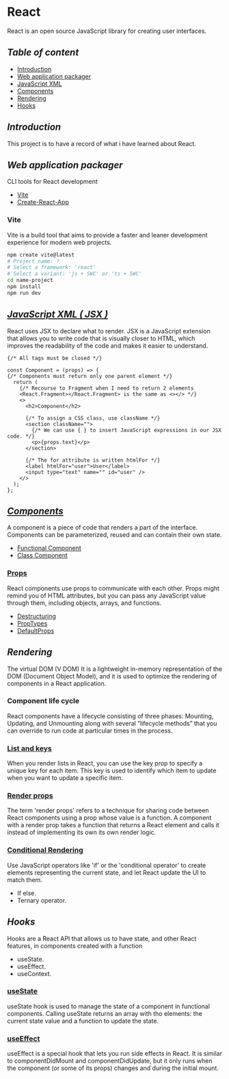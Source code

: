 # React

React is an open source JavaScript library for creating user interfaces.

## _Table of content_

- [Introduction](#introduction)
- [Web application packager](#web-application-packager)
- [JavaScript XML](#javascript-xml--jsx)
- [Components](#components)
- [Rendering](#rendering)
- [Hooks](#hooks)

## _Introduction_

This project is to have a record of what i have learned about React.

## _Web application packager_

CLI tools for React development

- [Vite](https://vitejs.dev/)
- [Create-React-App](https://create-react-app.dev/)

### Vite

Vite is a build tool that aims to provide a faster and leaner development experience for modern web projects.

```bash
npm create vite@latest
# Project name: ?
# Select a framework: 'react'
# Select a variant: 'js + SWC' or 'ts + SWC'
cd name-project
npm install
npm run dev
```

## _[JavaScript XML ( JSX )](https://react.dev/learn/writing-markup-with-jsx)_

React uses JSX to declare what to render. JSX is a JavaScript extension that allows you to write code that is visually closer to HTML, which improves the readability of the code and makes it easier to understand.

```JSX
{/* All tags must be closed */}

const Component = (props) => {
{/* Components must return only one parent element */}
  return (
    {/* Recourse to Fragment when I need to return 2 elements
    <React.Fragment></React.Fragment> is the same as <></> */}
    <>
      <h2>Component</h2>

      {/* To assign a CSS class, use className */}
      <section className="">
        {/* We can use { } to insert JavaScript expressions in our JSX code. */}
        <p>{props.text}</p>
      </section>

      {/* The for attribute is written htmlFor */}
      <label htmlFor="user">User</label>
      <input type="text" name="" id="user" />
    </>
  );
};
```

## _[Components](https://react.dev/reference/react/components)_

A component is a piece of code that renders a part of the interface. Components can be parameterized, reused and can contain their own state.

- [Functional Component](/code/components/fuctional.jsx)
- [Class Component](/code/components/class.jsx)

### [Props](/https://react.dev/learn/passing-props-to-a-component)

React components use props to communicate with each other. Props might remind you of HTML attributes, but you can pass any JavaScript value through them, including objects, arrays, and functions.

- [Destructuring](/code/components/props/destructuring.jsx)
- [PropTypes](/code/components/props/prop-types.jsx)
- [DefaultProps](/code/components/props/default-props.jsx)

## _Rendering_

The virtual DOM (V DOM) It is a lightweight in-memory representation of the DOM (Document Object Model),
and it is used to optimize the rendering of components in a React application.

### Component life cycle

React components have a lifecycle consisting of three phases: Mounting, Updating, and Unmounting along with several
“lifecycle methods” that you can override to run code at particular times in the process.

### [List and keys](/code/rendering/list-and-keys.jsx)

When you render lists in React, you can use the key prop to specify a unique key for each item.
This key is used to identify which item to update when you want to update a specific item.

### [Render props](/code/rendering/render-props.jsx)

The term 'render props' refers to a technique for sharing code between React components using a prop whose value is a function. A component with a render prop takes a function that returns a React element and calls it instead of implementing its own its own render logic.

### [Conditional Rendering](/code/rendering/conditional-rendering.jsx)

Use JavaScript operators like 'if' or the 'conditional operator' to create elements representing the current state,
and let React update the UI to match them.

- If else.
- Ternary operator.

## _Hooks_

Hooks are a React API that allows us to have state, and other React features, in components created with a function

- useState.
- useEffect.
- useContext.

### [useState](/code/hooks/usestate.jsx)

useState hook is used to manage the state of a component in functional components. Calling useState returns an array with tho elements: the current state value and a function to update the state.

### [useEffect](/code/hooks/useeffect.jsx)

useEffect is a special hook that lets you run side effects in React. It is similar to componentDidMount and componentDidUpdate, but it only runs when the component (or some of its props) changes and during the initial mount.
